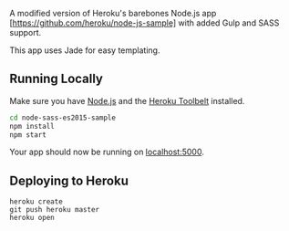 A modified version of Heroku's barebones Node.js app [https://github.com/heroku/node-js-sample] with added Gulp and SASS support.

This app uses Jade for easy templating. 

## Running Locally

Make sure you have [Node.js](http://nodejs.org/) and the [Heroku Toolbelt](https://toolbelt.heroku.com/) installed.

```sh
cd node-sass-es2015-sample
npm install
npm start
```

Your app should now be running on [localhost:5000](http://localhost:5000/).

## Deploying to Heroku

```
heroku create
git push heroku master
heroku open
```
